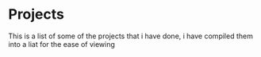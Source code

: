 # Projects
This is a list of some of the projects that i have done, i have compiled them into a liat for the ease of viewing
